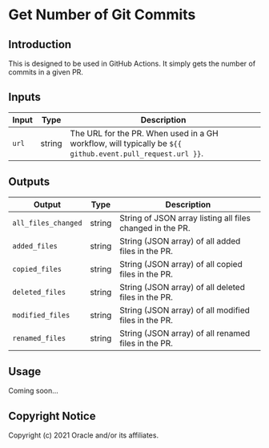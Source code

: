 # Get Number of Git Commits

## Introduction
This is designed to be used in GitHub Actions.  It simply gets the number of commits in a given PR.

## Inputs
| Input | Type | Description |
|-------|------|-------------|
| `url` | string | The URL for the PR.  When used in a GH workflow, will typically be `${{ github.event.pull_request.url }}`. |

## Outputs
| Output | Type | Description |
|-------|------|-------------|
| `all_files_changed` | string | String of JSON array listing all files changed in the PR. |
| `added_files` | string | String (JSON array) of all added files in the PR. |
| `copied_files` | string | String (JSON array) of all copied files in the PR. |
| `deleted_files` | string | String (JSON array) of all deleted files in the PR. |
| `modified_files` | string | String (JSON array) of all modified files in the PR. |
| `renamed_files` | string | String (JSON array) of all renamed files in the PR. |
    
## Usage
Coming soon...

## Copyright Notice
Copyright (c) 2021 Oracle and/or its affiliates.